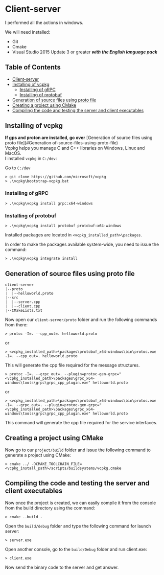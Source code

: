 # Client-server
I performed all the actions in windows.

We will need installed:
- Git
- Cmake
- Visual Studio 2015 Update 3 or greater ***with the English language pack***
## Table of Contents
- [Client-server](#Client-server)
- [Installing of vcpkg](#Installing-of-vcpkg)
  - [Installing of gRPC](#Installing-of-gRPC)
  - [Installing of protobuf](#Installing-of-protobuf)
- [Generation of source files using proto file](#Generation-of-source-files-using-proto-file)
- [Creating a project using CMake](#Creating-a-project-using-CMake)
- [Compiling the code and testing the server and client executables](#Compiling-the-code-and-testing-the-server-and-client-executables)
## Installing of vcpkg
**If gps and proton are installed, go over** [Generation of source files using proto file](#Generation of-source-files-using-proto-file)  
Vcpkg helps you manage C and C++ libraries on Windows, Linux and MacOS.  
I installed `vcpkg` in `C:/dev`:

Go to `C:/dev`
```
> git clone https://github.com/microsoft/vcpkg
> .\vcpkg\bootstrap-vcpkg.bat
```
### Installing of gRPC
```
> .\vcpkg\vcpkg install grpc:x64-windows
```
### Installing of protobuf
```
> .\vcpkg\vcpkg install protobuf protobuf:x64-windows
```
Installed packages are located in `<vcpkg_installed_path>\packages`.


In order to make the packages available system-wide, you need to issue the command:
```
> .\vcpkg\vcpkg integrate install
```
## Generation of source files using proto file
```
client-server  
|--proto  
|  |--helloworld.proto  
|--src  
|  |--server.cpp  
|  |--client.cpp  
|--CMakeLists.txt  
```

Now open our `client-server/proto` folder and run the following commands from there:
```
> protoc -I=. --cpp_out=. helloworld.proto
```
or
```
> <vcpkg_installed_path>\packages\protobuf_x64-windows\bin\protoc.exe -I=. --cpp_out=. helloworld.proto
```
This will generate the cpp file required for the message structures.
```
> protoc -I=. --grpc_out=. --plugin=protoc-gen-grpc="<vcpkg_installed_path>\packages\grpc_x64-windows\tools\grpc\grpc_cpp_plugin.exe" helloworld.proto
```
or
```
> <vcpkg_installed_path>\packages\protobuf_x64-windows\bin\protoc.exe -I=. --grpc_out=. --plugin=protoc-gen-grpc="<vcpkg_installed_path>\packages\grpc_x64-windows\tools\grpc\grpc_cpp_plugin.exe" helloworld.proto
```
This command will generate the cpp file required for the service interfaces.
## Creating a project using CMake
Now go to our `project/build` folder and issue the following command to generate a project using CMake:
```
> cmake ../ -DCMAKE_TOOLCHAIN_FILE=<vcpkg_install_path>/scripts/buildsystems/vcpkg.cmake
```
## Compiling the code and testing the server and client executables
Now once the project is created, we can easily compile it from the console from the build directory using the command:
```
> cmake --build .
```
Open the `build/debug` folder and type the following command for launch server:
```
> server.exe
```
Open another console, go to the `build/Debug` folder and run client.exe:
```
> client.exe
```
Now send the binary code to the server and get answer.
